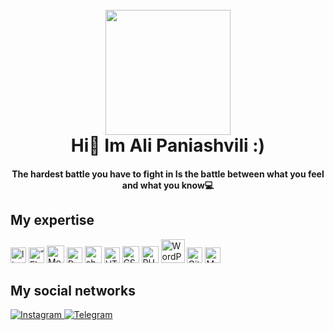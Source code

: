 
<h1 align="center">
    <br>
    <img src="https://www.uplooder.net/img/image/59/03d914d8db3cb20bc4bb09b2e1b61a23/pngaaa.com-1147374.png" width="200"/>
    <br>
    Hi👋 Im Ali Paniashvili :)
  </h1>
  <h4 align="center">
  The hardest battle you have to fight in
Is the battle between what you feel and what you know💻
  </h4>

## My expertise

<p>
    
<img alt="linux" src="https://www.uplooder.net/img/image/54/91402037824b80695ace802831ad835b/thumbnail.png" width="25" />
<img alt="ّFlutter" src="https://www.uplooder.net/img/image/23/60dad856fab2dd8d39241dbd7a63c3fb/Picture1.png" width="25" />
<img alt="Meta" src="https://www.uplooder.net/img/image/27/5e8c1b3da751a118cbca9fb79da01944/download-(1).png" width="28" />
<img alt="Dart" src="https://www.uplooder.net/img/image/87/1605189a731d846d66e7602aff6ac659/Pictursse1.png" width="25" />
<img alt="shodan" src="https://www.uplooder.net/img/image/30/13ae6dca84a0016434f3ed0fb2451b72/Picture15655.png" width="27" />
<img alt="HTML5" src="https://cdn0.iconfinder.com/data/icons/social-network-9/50/22-512.png" width="25"/>
<img alt="CSS3" src="https://encrypted-tbn0.gstatic.com/images?q=tbn:ANd9GcStJB1m2y_TqkiwYPRgFyQ6EaQ3pmnKMYtjV3dhmystwpDuB-EFbRzp442frg980mlatzw&usqp=CAU" width="27" />
<img alt="PHP" src="https://www.uplooder.net/img/image/59/7c49052a2d0ba04a77630b25ac462ca0/download.png" width="27" />
<img alt="WordPress" src="https://banner2.cleanpng.com/20180920/xol/kisspng-wordpress-content-management-system-blog-plug-in-w-wordpress-logo-fill-wordcamp-russia-2-13-5ba38621b180a9.9844932815374433617271.jpg" width="38"/>
<img alt="Git" src="https://www.uplooder.net/img/image/21/516b4ee420da9dc6148018fb268f63d4/5847f981cef1014c0b5e48be.png" width="25"/>
<img alt="MySQL" src="https://www.uplooder.net/img/image/16/ee26f67f483f19d27ee8440ee32a62dd/62debc4fff3c6e4b8b5de8d3.png" width="25"/>

</p>

## My social networks
<a href="https://instagram.com/tkznx">
    <img alt="Instagram" src="https://img.shields.io/badge/Instagram-%23E4405F.svg?style=for-the-badge&logo=Instagram&logoColor=white" />
</a>
<a href="https://t.me/Rio0day">
    <img alt="Telegram" src="https://img.shields.io/badge/Telegram-2CA5E0?style=for-the-badge&logo=telegram&logoColor=white" />
</a>


